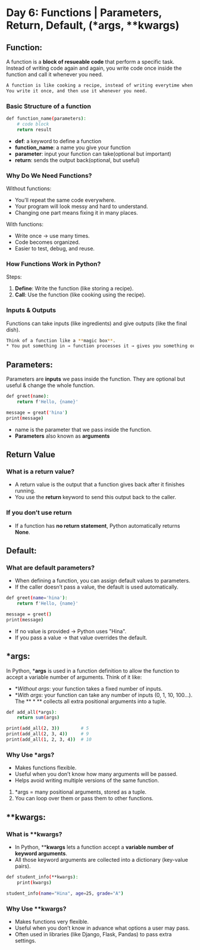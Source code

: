 # Day 6: Functions | Parameters, Return, Default, (*args, **kwargs)

## Function:
A function is a **block of resueable code** that perform a specific task.
Instead of writing code again and again, you write code once inside the function and call it whenever you need.

```bash
A function is like cooking a recipe, instead of writing everytime when you start cooking a dish.
You write it once, and then use it whenever you need.
```

### Basic Structure of a function
```bash
def function_name(parameters):
    # code block
    return result
```
* **def**: a keyword to define a function
* **function_name**: a name you give your function
* **parameter**: input your function can take(optional but important)
* **return**: sends the output back(optional, but useful)

### Why Do We Need Functions?
Without functions:
* You’ll repeat the same code everywhere.
* Your program will look messy and hard to understand.
* Changing one part means fixing it in many places.

With functions:
* Write once → use many times.
* Code becomes organized.
* Easier to test, debug, and reuse.

### How Functions Work in Python?
Steps:
1. **Define**: Write the function (like storing a recipe).
2. **Call**: Use the function (like cooking using the recipe).




### Inputs & Outputs
Functions can take inputs (like ingredients) and give outputs (like the final dish).

```bash
Think of a function like a **magic box**.
* You put something in → function processes it → gives you something out.
```




## Parameters:
Parameters are **inputs** we pass inside the function. They are optional but useful & change the whole function.

```bash
def greet(name):
    return f'Hello, {name}'

message = great('hina')
print(message)
```

* name is the parameter that we pass inside the function.
* **Parameters** also known as **arguments**




## Return Value
### What is a return value?
* A return value is the output that a function gives back after it finishes running.
* You use the **return** keyword to send this output back to the caller.

### If you don’t use return
* If a function has **no return statement**, Python automatically returns **None**.




## Default:
### What are default parameters?
* When defining a function, you can assign default values to parameters.
* If the caller doesn’t pass a value, the default is used automatically.

```bash
def greet(name='hina'):
    return f'Hello, {name}'

message = greet()
print(message)
```

* If no value is provided → Python uses "Hina".
* If you pass a value → that value overrides the default.




## *args:
In Python, ***args** is used in a function definition to allow the function to accept a variable number of arguments.
Think of it like:
* **Without *args**: your function takes a fixed number of inputs.
* **With *args**: your function can take any number of inputs (0, 1, 10, 100...).
The ** * ** collects all extra positional arguments into a tuple.

```bash
def add_all(*args):
    return sum(args)

print(add_all(2, 3))        # 5
print(add_all(2, 3, 4))     # 9
print(add_all(1, 2, 3, 4))  # 10
```

### Why Use *args?
* Makes functions flexible.
* Useful when you don’t know how many arguments will be passed.
* Helps avoid writing multiple versions of the same function.

1. *args = many positional arguments, stored as a tuple.
2. You can loop over them or pass them to other functions.




## **kwargs:
### What is **kwargs?
* In Python, ****kwargs** lets a function accept a **variable number of keyword arguments**.
* All those keyword arguments are collected into a dictionary (key-value pairs).

```bash
def student_info(**kwargs):
    print(kwargs)

student_info(name="Hina", age=25, grade="A")
```

### Why Use **kwargs?
* Makes functions very flexible.
* Useful when you don’t know in advance what options a user may pass.
* Often used in libraries (like Django, Flask, Pandas) to pass extra settings.
